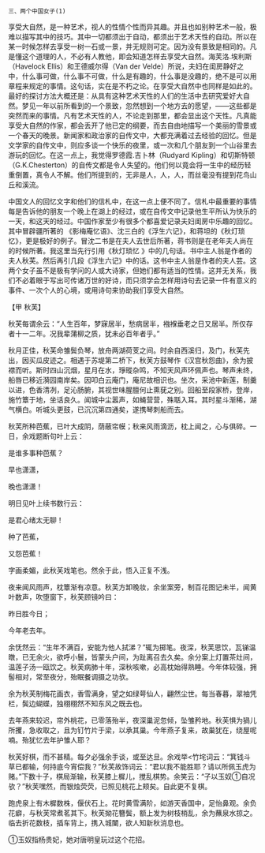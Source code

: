     三、两个中国女子(1) 

   享受大自然，是一种艺术，视人的性情个性而异其趣。并且也如别种艺术一般，极难以描写其中的技巧。其中一切都须出于自动，都须出于艺术天性的自动。所以在某一时候怎样去享受一树一石或一景，并无规则可定。因为没有景致是相同的。凡是懂这个道理的人，不必有人教他，即会知道怎样去享受大自然。海芙洛.埃利斯（Havelock Ellis）和王德威尔得（Van der Velde）所说，夫妇在闺房静好之中，什么事可做，什么事不可做，什么是有趣的，什么事是没趣的，绝不是可以用章程来规定的事情。这句话，实在是不朽之论。在享受大自然中也同样是如此的。最好的探讨方法大概还是：从具有这种艺术天性的人们的生活中去研究爱好大自然。梦见一年以前所看到的一个景致，忽然想到一个地方去的愿望，——这些都是突然而来的事情。凡有艺术天性的人，不论走到那里，都会显出这个天性。凡真能享受大自然的作家，都会丢开了他已定的纲要，而去自由地描写一个美丽的雪景或一个春天的晚景。新闻家和政治家的自传文中，大都充满着过去经验的回忆。但是文学家的自传文中，则应多谈一个快乐的夜里，或一次和几个朋友到一个山谷里去游玩的回忆。在这一点上，我觉得罗德霞.吉卜林（Rudyard Kipling）和切斯特顿（G.K.Chesterton）的自传文都是令人失望的。他们何以竟会将一生中的经历轻重倒置，真令人不解。他们所提到的，无非是人，人，人，而丝毫没有提到花鸟山丘和溪流。

   中国文人的回忆文字和他们的信札中，在这一点上便不同了。信札中最重要的事情每是告诉他的朋友一个晚上在湖上的经过，或在自传文中记录他生平所认为快乐的一天，和这天的经过。中国作家至少有很多个都喜爱记录夫妇闺房中乐趣的回忆。其中冒辟疆所著的 《影梅庵忆语》、沈三白的《浮生六记》，和蒋坦的《秋灯琐忆》，更是极好的例子。冒沈二书是在夫人去世后所著，蒋书则是在老年夫人尚在的时候所著。我这里当先行引用《秋灯琐忆 》中的几句话。书中主人翁是作者的夫人秋芙。然后再引几段《浮生六记》中的话。这书中主人翁是作者的夫人芸。这两个女子虽不是极有学问的人或大诗家，但她们都有适当的性情。这并无关系，我们不必着眼于写出可传诸万世的好诗，而只须学会怎样用诗句去记录一件有意义的事件、一次个人的心境，或用诗句来协助我们享受大自然。

   【甲 秋芙】

   秋芙每谓余云：“人生百年，梦寐居半，愁病居半，襁褓垂老之日又居半。所仅存者十一二年。况我辈蒲柳之质，犹未必百年者乎。”

   秋月正佳，秋芙命雏鬓负琴，放舟两湖荷芰之间。时余自西溪归，及门，秋芙先出，因买瓜皮迹之。相遇于苏堤第二桥下，秋芙方鼓琴作《汉宫秋怨曲》，余为披襟而听。斯时四山沉烟，星月在水，琤瑽杂鸣，不知天风声环佩声也。琴声未终，船唇已移近漪园南岸矣。因叩白云庵门，庵尼故相识也。坐次，采池中新莲，制羹以进，色香清冽，足沁肠腑，其视世味腥膻何止熏莸之别。回船至段家桥，登岸，施竹簟于地，坐话良久。闻城中尘嚣声，如蝇营营，殊聒入耳。其时星斗渐稀，湖气横白。听城头更鼓，已沉沉第四通矣，遂携琴刺船而去。

   秋芙所种芭蕉，已叶大成阴，荫蔽帘幙；秋来风雨滴沥，枕上闻之，心与俱碎。一日，余戏题断句叶上云：

   是谁多事种芭蕉？

   早也潇潇，

   晚也潇潇！

   明日见叶上续书数行云：

   是君心绪太无聊！

   种了芭蕉，

   又怨芭蕉！

   字画柔媚，此秋芙戏笔也。然余于此，悟入正复不浅。

   夜来闻风雨声，枕簟渐有凉意。秋芙方卸晚妆，余坐案旁，制百花图记未半，闻黄叶数声，吹堕窗下，秋芙顾镜吟曰：

   昨日胜今日；

   今年老去年。

   余怃然云：“生年不满百，安能为他人拭涕？”辄为掷笔。夜深，秋芙思饮，瓦锑温暾，已无余火，欲呼小鬟，皆蒙头户间，为趾离召去久矣。余分案上灯置茶灶间，温莲子汤一瓯饮之。秋芙病肺十年，深秋咳嗽，必高枕始得熟睡。今年体较强，拥髻相对，常至夜分，殆眠餐调摄之功欤。

   余为秋芙制梅花画衣，香雪满身，望之如绿萼仙人，翩然尘世。每当春暮，翠袖凭栏，鬓边蝴蝶，独栩栩然不知东风之既去也。

   去年燕来较迟，帘外桃花，已零落殆半，夜深巢泥忽倾，坠雏矜地。秋芙惧为猧儿所攫，急收取之，且为钉竹片于梁，以承其巢。今年燕子复来，故巢犹在，绕屋呢喃。殆犹忆去年护雏人耶？

   秋芙好棋，而不甚精。每夕必强余手谈，或至达旦。余戏举&lt;竹垞词云：“箕钱斗草已都输，何持底今宵偿我？”秋芙故饰词云：“君以我不能胜耶？请以所佩玉虎为赌。”下数十子，棋局渐输，秋芙膝上樨儿，搅乱棋势。余笑云：“子以玉奴①自况欤？”秋芙嘿然，而银烛荧荧，已照见桃花上颊矣。自此更不复棋。

   跑虎泉上有木樨数株，偃伏石上。花时黄雪满阶，如游天香国中，足怡鼻观。余负花癖，与秋芙常煮茗其下。秋芙拗花簪鬓，额上发为树枝梢乱，余为蘸泉水掠之。临去折花数枝，插车背上，携入城闉，欲人知新秋消息也。

   ①玉奴指杨贵妃，她对唐明皇玩过这个花招。

